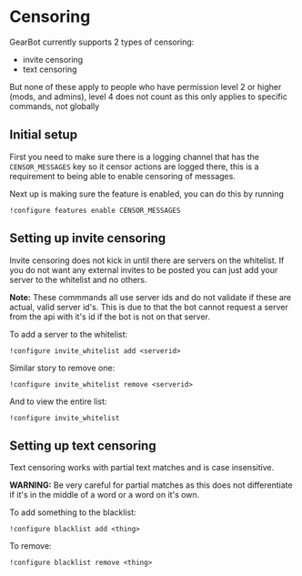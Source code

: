 # Censoring

GearBot currently supports 2 types of censoring:

- invite censoring
- text censoring

But none of these apply to people who have permission level 2 or higher (mods, and admins), level 4 does not count as this only applies to specific commands, not globally
## Initial setup
First you need to make sure there is a logging channel that has the ``CENSOR_MESSAGES`` key so it censor actions are logged there, this is a requirement to being able to enable censoring of messages.

Next up is making sure the feature is enabled, you can do this by running
```
!configure features enable CENSOR_MESSAGES
```

## Setting up invite censoring
Invite censoring does not kick in until there are servers on the whitelist. If you do not want any external invites to be posted you can just add your server to the whitelist and no others.

**Note:** These commmands all use server ids and do not validate if these are actual, valid server id's. This is due to that the bot cannot request a server from the api with it's id if the bot is not on that server.

To add a server to the whitelist:
```
!configure invite_whitelist add <serverid>
```
Similar story to remove one:
```
!configure invite_whitelist remove <serverid>
```
And to view the entire list:
```
!configure invite_whitelist
```

## Setting up text censoring
Text censoring works with partial text matches and is case insensitive.

**WARNING:** Be very careful for partial matches as this does not differentiate if it's in the middle of a word or a word on it's own.

To add something to the blacklist:
```
!configure blacklist add <thing>
```
To remove:
```
!configure blacklist remove <thing>
```